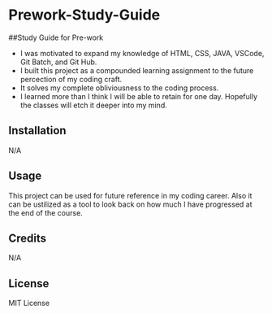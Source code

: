# Prework-Study-Guide

##Study Guide for Pre-work

- I was motivated to expand my knowledge of HTML, CSS, JAVA, VSCode, Git Batch, and Git Hub.
- I built this project as a compounded learning assignment to the future percection of my coding craft.
- It solves my complete obliviousness to the coding process.
- I learned more than I think I will be able to retain for one day. Hopefully the classes will etch it deeper into my mind.

## Installation
N/A

## Usage
This project can be used for future reference in my coding career. Also it can be ustilized as a tool to look back on how much I have progressed at the end of the course.

## Credits
N/A

## License
MIT License
